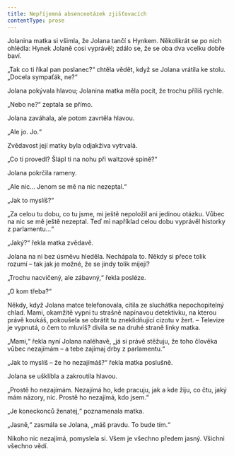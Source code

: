 ```yaml
---
title: Nepříjemná absenceotázek zjišťovacích
contentType: prose
---
```


Jolanina matka si všimla, že Jolana tančí s Hynkem. Několikrát se po nich ohlédla: Hynek Jolaně cosi vyprávěl; zdálo se, že se oba dva vcelku dobře baví.

  

„Tak co ti říkal pan poslanec?“ chtěla vědět, když se Jolana vrátila ke stolu. „Docela sympaťák, ne?“

Jolana pokývala hlavou; Jolanina matka měla pocit, že trochu příliš rychle.

„Nebo ne?“ zeptala se přímo.

Jolana zaváhala, ale potom zavrtěla hlavou.

„Ale jo. Jo.“

Zvědavost její matky byla odjakživa vytrvalá.

„Co ti provedl? Šlápl ti na nohu při waltzové spině?“

Jolana pokrčila rameny.

„Ale nic… Jenom se mě na nic nezeptal.“

„Jak to myslíš?“

„Za celou tu dobu, co tu jsme, mi ještě nepoložil ani jedinou otázku. Vůbec na nic se mě ještě nezeptal. Teď mi například celou dobu vyprávěl historky z parlamentu…“

„Jaký?“ řekla matka zvědavě.

Jolana na ni bez úsměvu hleděla. Nechápala to. Někdy si přece tolik rozumí – tak jak je možné, že se jindy tolik míjejí?

„Trochu nacvičený, ale zábavný,“ řekla posléze.

„O kom třeba?“

Někdy, když Jolana matce telefonovala, cítila ze sluchátka nepochopitelný chlad. Mami, okamžitě vypni tu strašně napínavou detektivku, na kterou právě koukáš, pokoušela se obrátit tu zneklidňující cizotu v žert. – Televize je vypnutá, o čem to mluvíš? divila se na druhé straně linky matka.

„Mami,“ řekla nyní Jolana naléhavě, „já si právě stěžuju, že toho člověka vůbec nezajímám – a tebe zajímaj drby z parlamentu.“

„Jak to myslíš – že ho nezajímáš?“ řekla matka poslušně.

Jolana se ušklíbla a zakroutila hlavou.

„Prostě ho nezajímám. Nezajímá ho, kde pracuju, jak a kde žiju, co čtu, jaký mám názory, nic. Prostě ho nezajímá, kdo jsem.“

„Je koneckonců ženatej,“ poznamenala matka.

„Jasně,“ zasmála se Jolana, „máš pravdu. To bude tím.“

Nikoho nic nezajímá, pomyslela si. Všem je všechno předem jasný. Všichni všechno vědí.

